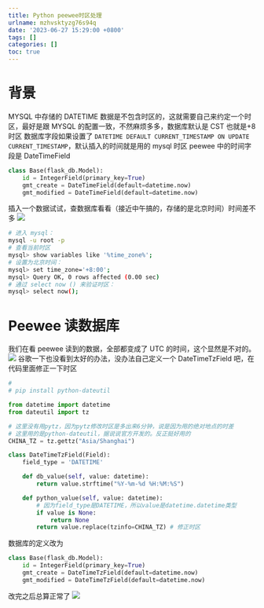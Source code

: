 ```yaml
---
title: Python peewee时区处理
urlname: mzhvsktyzg76s94q
date: '2023-06-27 15:29:00 +0800'
tags: []
categories: []
toc: true
---
```


# 背景

MYSQL 中存储的 DATETIME 数据是不包含时区的，这就需要自己来约定一个时区，最好是跟 MYSQL 的配置一致，不然麻烦多多，数据库默认是 CST 也就是+8 时区
数据库字段如果设置了 `DATETIME DEFAULT CURRENT_TIMESTAMP ON UPDATE CURRENT_TIMESTAMP`，默认插入的时间就是用的 mysql 时区
peewee 中的时间字段是 DateTimeField

```python
class Base(flask_db.Model):
    id = IntegerField(primary_key=True)
    gmt_create = DateTimeField(default=datetime.now)
    gmt_modified = DateTimeField(default=datetime.now)
```

插入一个数据试试，查数据库看看（接近中午搞的，存储的是北京时间）时间差不多
![](/images/yuque/FuOxfg0z7puANojM7nzIq47XMcgn.png)

```bash
# 进入 mysql：
mysql -u root -p
# 查看当前时区
mysql> show variables like '%time_zone%';
# 设置为北京时间：
mysql> set time_zone='+8:00';
mysql> Query OK, 0 rows affected (0.00 sec)
# 通过 select now () 来验证时区：
mysql> select now();
```

# Peewee 读数据库

我们在看 peewee 读到的数据，全部都变成了 UTC 的时间，这个显然是不对的。
![](/images/yuque/FnrXNVOHHCj09JdtNFP270k5oEHG.png)
谷歌一下也没看到太好的办法，没办法自己定义一个 DateTimeTzField 吧，在代码里面修正一下时区

```python
#
# pip install python-dateutil

from datetime import datetime
from dateutil import tz

# 这里没有用pytz，因为pytz修改时区是多出来6分钟，说是因为用的绝对地点的时差
# 这里用的是python-dateutil，据说说官方开发的。反正挺好用的
CHINA_TZ = tz.gettz("Asia/Shanghai")

class DateTimeTzField(Field):
    field_type = 'DATETIME'

    def db_value(self, value: datetime):
        return value.strftime("%Y-%m-%d %H:%M:%S")

    def python_value(self, value: datetime):
        # 因为field_type是DATETIME，所以value是datetime.datetime类型
        if value is None:
            return None
        return value.replace(tzinfo=CHINA_TZ) # 修正时区
```

数据库的定义改为

```python
class Base(flask_db.Model):
    id = IntegerField(primary_key=True)
    gmt_create = DateTimeTzField(default=datetime.now)
    gmt_modified = DateTimeTzField(default=datetime.now)
```

改完之后总算正常了
![](/images/yuque/FjVHoXpeWi9Bd-D6Ivl283POTlKS.png)
